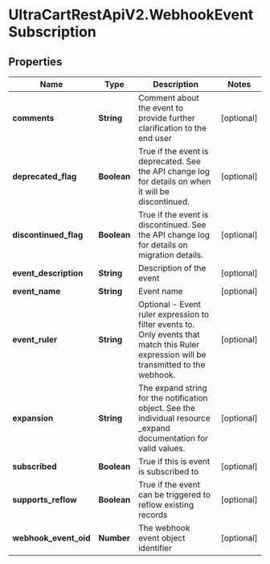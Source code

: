 # UltraCartRestApiV2.WebhookEventSubscription

## Properties
Name | Type | Description | Notes
------------ | ------------- | ------------- | -------------
**comments** | **String** | Comment about the event to provide further clarification to the end user | [optional] 
**deprecated_flag** | **Boolean** | True if the event is deprecated.  See the API change log for details on when it will be discontinued. | [optional] 
**discontinued_flag** | **Boolean** | True if the event is discontinued.  See the API change log for details on migration details. | [optional] 
**event_description** | **String** | Description of the event | [optional] 
**event_name** | **String** | Event name | [optional] 
**event_ruler** | **String** | Optional - Event ruler expression to filter events to.  Only events that match this Ruler expression will be transmitted to the webhook. | [optional] 
**expansion** | **String** | The expand string for the notification object.  See the individual resource _expand documentation for valid values. | [optional] 
**subscribed** | **Boolean** | True if this is event is subscribed to | [optional] 
**supports_reflow** | **Boolean** | True if the event can be triggered to reflow existing records | [optional] 
**webhook_event_oid** | **Number** | The webhook event object identifier | [optional] 


